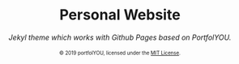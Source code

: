 <div align="center">
    <h1>Personal Website</h1>
    <i>Jekyl theme which works with Github Pages based on PortfolYOU.</i>
    <br><br>
    <sub><sup>© 2019 portfolYOU, licensed under the <a href="./LICENSE">MIT License</a>.</sup></sub>
</div>
